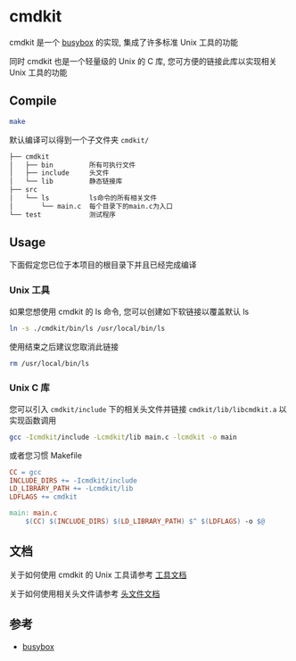 # cmdkit

cmdkit 是一个 [busybox](https://busybox.net/) 的实现, 集成了许多标准 Unix 工具的功能

同时 cmdkit 也是一个轻量级的 Unix 的 C 库, 您可方便的链接此库以实现相关 Unix 工具的功能

## Compile

```bash
make
```

默认编译可以得到一个子文件夹 `cmdkit/`

```bash
├── cmdkit
│   ├── bin         所有可执行文件
│   ├── include     头文件
│   └── lib         静态链接库
├── src
│   └── ls          ls命令的所有相关文件
│       └── main.c  每个目录下的main.c为入口
└── test            测试程序
```

## Usage

下面假定您已位于本项目的根目录下并且已经完成编译

### Unix 工具

如果您想使用 cmdkit 的 ls 命令, 您可以创建如下软链接以覆盖默认 ls

```bash
ln -s ./cmdkit/bin/ls /usr/local/bin/ls
```

使用结束之后建议您取消此链接

```bash
rm /usr/local/bin/ls
```

### Unix C 库

您可以引入 `cmdkit/include` 下的相关头文件并链接 `cmdkit/lib/libcmdkit.a` 以实现函数调用

```bash
gcc -Icmdkit/include -Lcmdkit/lib main.c -lcmdkit -o main
```

或者您习惯 Makefile

```Makefile
CC = gcc
INCLUDE_DIRS += -Icmdkit/include
LD_LIBRARY_PATH += -Lcmdkit/lib
LDFLAGS += cmdkit

main: main.c
    $(CC) $(INCLUDE_DIRS) $(LD_LIBRARY_PATH) $^ $(LDFLAGS) -o $@
```

## 文档

关于如何使用 cmdkit 的 Unix 工具请参考 [工具文档](https://luzhixing12345.github.io/cmdkit)

关于如何使用相关头文件请参考 [头文件文档](https://luzhixing12345.github.io/cmdkit)

## 参考

- [busybox](https://busybox.net/)